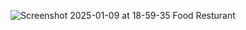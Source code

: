 ![Screenshot 2025-01-09 at 18-59-35 Food Resturant](https://github.com/user-attachments/assets/ef8feaab-483a-4ee0-967c-442a0b9ec8e2)
